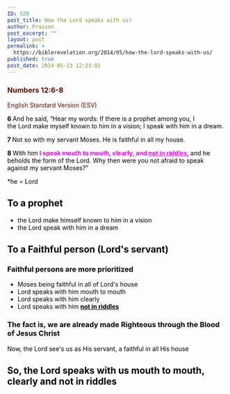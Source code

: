 ```yaml
---
ID: 528
post_title: How the Lord speaks with us?
author: Praison
post_excerpt: ""
layout: post
permalink: >
  https://biblerevelation.org/2014/05/how-the-lord-speaks-with-us/
published: true
post_date: 2014-05-13 12:23:01
---
```

<div class="heading passage-class-0" style="color: #5c1101;">
<h3>Numbers 12:6-8</h3>
<p class="txt-sm">English Standard Version (ESV)</p>

</div>
<div class="passage version-ESV result-text-style-normal text-html " style="color: #000000;">

<span id="en-ESV-4066" class="text Num-12-6"><span class="versenum" style="font-weight: bold;">6 </span>And he said, “Hear my words: If there is a prophet among you, I the <span class="small-caps">Lord</span> make myself known to him in a vision; I speak with him in a dream.</span>

<span id="en-ESV-4067" class="text Num-12-7"><span class="versenum" style="font-weight: bold;">7 </span>Not so with my servant Moses. He is faithful in all my house.</span>

<span id="en-ESV-4068" class="text Num-12-8"><span class="versenum" style="font-weight: bold;">8 </span>With him <span style="color: rgb(255, 0, 255);"><span style="font-weight: bold;">I speak mouth to mouth, clearly, and <span style="text-decoration: underline;"><span>not in riddles</span></span></span></span>, and he beholds the form of the <span class="small-caps">Lord</span>. Why then were you not afraid to speak against my servant Moses?”</span>

*he = Lord
<h2>To a prophet</h2>
<ul>
	<li>the Lord make himself known to him in a vision</li>
	<li>the Lord speak with him in a dream</li>
</ul>
<h2>To a Faithful person (Lord's servant)</h2>
<h3>Faithful persons are more prioritized</h3>
<ul>
	<li>Moses being faithful in all of Lord's house</li>
	<li>Lord speaks with him mouth to mouth</li>
	<li>Lord speaks with him clearly</li>
	<li>Lord speaks with him <span style="text-decoration: underline;"><span><span style="font-weight: bold;">not in riddles</span></span></span></li>
</ul>
<h3>The fact is, we are already made Righteous through the Blood of Jesus Christ</h3>
Now, the Lord see's us as His servant, a faithful in all His house
<h2><span style="font-weight: bold;">So, the Lord speaks with us mouth to mouth, clearly and not in riddles</span></h2>
</div>